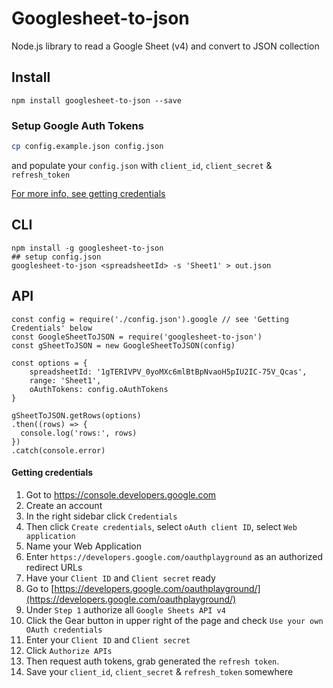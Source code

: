 # Googlesheet-to-json  
Node.js library to read a Google Sheet (v4) and convert to JSON collection

## Install
```
npm install googlesheet-to-json --save
```

### Setup Google Auth Tokens
```sh
cp config.example.json config.json
```
and populate your `config.json` with `client_id`, `client_secret` & `refresh_token`

[For more info, see getting credentials](#Getting-credentials)

## CLI
```
npm install -g googlesheet-to-json
## setup config.json
googlesheet-to-json <spreadsheetId> -s 'Sheet1' > out.json
```

## API
```
const config = require('./config.json').google // see 'Getting Credentials' below
const GoogleSheetToJSON = require('googlesheet-to-json')
const gSheetToJSON = new GoogleSheetToJSON(config)

const options = {
    spreadsheetId: '1gTERIVPV_0yoMXc6mlBtBpNvaoH5pIU2IC-75V_Qcas',
    range: 'Sheet1',
    oAuthTokens: config.oAuthTokens
}

gSheetToJSON.getRows(options)
.then((rows) => {
  console.log('rows:', rows)
})
.catch(console.error)
```

#### Getting credentials
1. Got to https://console.developers.google.com
2. Create an account
3. In the right sidebar click `Credentials`
4. Then click `Create credentials`, select `oAuth client ID`, select `Web application`
6. Name your Web Application
7. Enter `https://developers.google.com/oauthplayground` as an authorized redirect URLs
8. Have your `Client ID` and `Client secret` ready
9. Go to [https://developers.google.com/oauthplayground/](https://developers.google.com/oauthplayground/)
10. Under `Step 1` authorize all `Google Sheets API v4`
11. Click the Gear button in upper right of the page and check `Use your own OAuth credentials`
13. Enter your `Client ID` and `Client secret`
14. Click `Authorize APIs`
15. Then request auth tokens, grab generated the `refresh token`.
16. Save your `client_id`, `client_secret` & `refresh_token` somewhere
